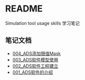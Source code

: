 # README

 Simulation tool usage skills 学习笔记

## 笔记文档

*	[004_ADS添加限值Mask](dcos/004_ADS添加限值Mask.md)
*	[003_ADS软件模型使用](dcos/003_ADS软件模型使用.md)
*	[002_ADS软件工程建立](dcos/002_ADS软件工程建立.md)
*	[001_ADS软件的介绍](dcos/001_ADS软件的介绍.md)

